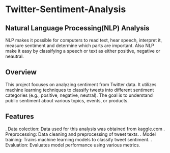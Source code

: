 # Twitter-Sentiment-Analysis
## Natural Language Processing(NLP) Analysis
NLP makes it possible for computers to read text, hear speech, interpret it, measure sentiment and determine which parts are important. Also NLP make it easy by classifying a speech or text as either positive, negative or neautral.


## Overview
This project focuses on analyzing sentiment from Twitter data. It utilizes machine learning techniques to classify tweets into different sentiment categories (e.g., positive, negative, neutral). The goal is to understand public sentiment about various topics, events, or products.

## Features
. Data colection: Data used for this analysis was obtained from kaggle.com 
. Preprocessing: Data cleaning and preprocessing of tweet texts.
. Model training: Trains machine learning models to classify tweet sentiment.
. Evaluation: Evaluates model performance using various metrics.
